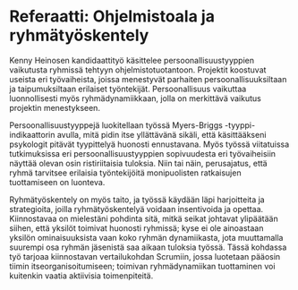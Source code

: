 # Referaatti: Ohjelmistoala ja ryhmätyöskentely

Kenny Heinosen kandidaattityö käsittelee persoonallisuustyyppien vaikutusta ryhmissä tehtyyn ohjelmistotuotantoon. Projektit koostuvat useista eri työvaiheista, joissa menestyvät parhaiten persoonallisuuksiltaan ja taipumuksiltaan erilaiset työntekijät. Persoonallisuus vaikuttaa luonnollisesti myös ryhmädynamiikkaan, jolla on merkittävä vaikutus projektin menestykseen.

Persoonallisuustyyppejä luokitellaan työssä Myers-Briggs -tyyppi-indikaattorin avulla, mitä pidin itse yllättävänä sikäli, että käsittääkseni psykologit pitävät tyypittelyä huonosti ennustavana. Myös työssä viitatuissa tutkimuksissa eri persoonallisuustyyppien sopivuudesta eri työvaiheisiin näyttää olevan osin ristiriitaisia tuloksia. Niin tai näin, perusajatus, että ryhmä tarvitsee erilaisia työntekijöitä monipuolisten ratkaisujen tuottamiseen on luonteva.

Ryhmätyöskentely on myös taito, ja työssä käydään läpi harjoitteita ja strategioita, joilla ryhmätyöskentelyä voidaan insentivoida ja opettaa. Kiinnostavaa on mielestäni pohdinta sitä, mitkä seikat johtavat ylipäätään siihen, että yksilöt toimivat huonosti ryhmissä; kyse ei ole ainoastaan yksilön ominaisuuksista vaan koko ryhmän dynamiikasta, jota muuttamalla suurempi osa ryhmän jäsenistä saa aikaan tuloksia työssä. Tässä kohdassa työ tarjoaa kiinnostavan vertailukohdan Scrumiin, jossa luotetaan pääosin tiimin itseorganisoitumiseen; toimivan ryhmädynamiikan tuottaminen voi kuitenkin vaatia aktiivisia toimenpiteitä.